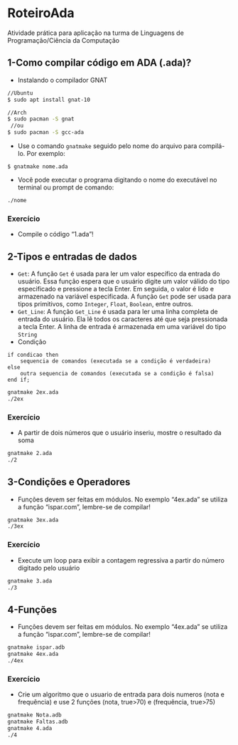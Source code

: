 # RoteiroAda

Atividade prática para aplicação na turma de Linguagens de Programação/Ciência da Computação

## 1-Como compilar código em ADA (.ada)?

- Instalando o compilador GNAT

```bash
//Ubuntu
$ sudo apt install gnat-10

//Arch
$ sudo pacman -S gnat 
 //ou
$ sudo pacman -S gcc-ada
```

- Use o comando `gnatmake` seguido pelo nome do arquivo para compilá-lo. Por exemplo:

```
$ gnatmake nome.ada
```

- Você pode executar o programa digitando o nome do executável no terminal ou prompt de comando:

```bash
./nome
```

### Exercício

- Compile o código “1.ada”!

## 2-Tipos e entradas de dados

- `Get`: A função `Get` é usada para ler um valor específico da entrada do usuário. Essa função espera que o usuário digite um valor válido do tipo especificado e pressione a tecla Enter. Em seguida, o valor é lido e armazenado na variável especificada. A função `Get` pode ser usada para tipos primitivos, como `Integer`, `Float`, `Boolean`, entre outros.
- `Get_Line`: A função `Get_Line` é usada para ler uma linha completa de entrada do usuário. Ela lê todos os caracteres até que seja pressionada a tecla Enter. A linha de entrada é armazenada em uma variável do tipo `String`
- Condição

```
if condicao then
	sequencia de comandos (executada se a condição é verdadeira)
else
	outra sequencia de comandos (executada se a condição é falsa)
end if;
```

```bash
gnatmake 2ex.ada 
./2ex
```

### Exercício

- A partir de dois números que o usuário inseriu, mostre o resultado da soma

```bash
gnatmake 2.ada 
./2
```

## 3-Condições e Operadores

- Funções devem ser feitas em módulos. No exemplo “4ex.ada” se utiliza a função “ispar.com”, lembre-se de compilar!

```bash
gnatmake 3ex.ada 
./3ex
```

### Exercício

- Execute um loop para exibir a contagem regressiva a partir do número digitado pelo usuário

```bash
gnatmake 3.ada 
./3
```

## 4-Funções

- Funções devem ser feitas em módulos. No exemplo “4ex.ada” se utiliza a função “ispar.com”, lembre-se de compilar!

```bash
gnatmake ispar.adb
gnatmake 4ex.ada 
./4ex
```

### Exercício

- Crie um algoritmo que o usuario de entrada para dois numeros (nota e frequência) e use 2 funções (nota, true>70) e (frequência, true>75)

```bash
gnatmake Nota.adb
gnatmake Faltas.adb
gnatmake 4.ada 
./4
```
